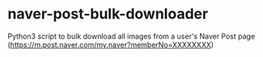 # naver-post-bulk-downloader
Python3 script to bulk download all images from a user's Naver Post page (https://m.post.naver.com/my.naver?memberNo=XXXXXXXX)
